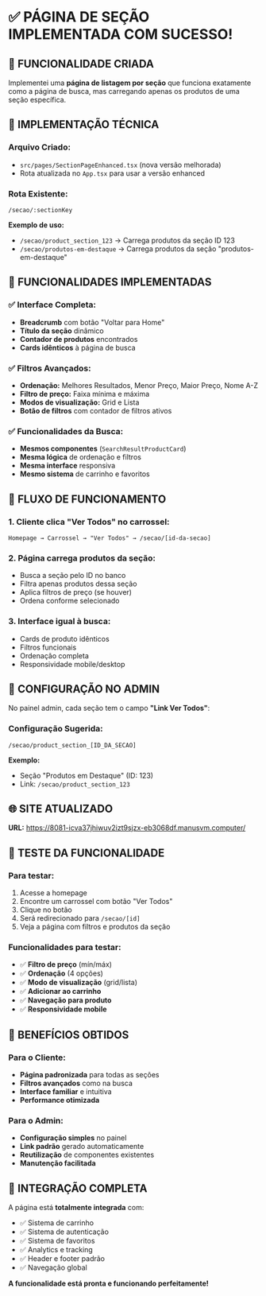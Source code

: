 # ✅ PÁGINA DE SEÇÃO IMPLEMENTADA COM SUCESSO!

## 🎯 **FUNCIONALIDADE CRIADA**

Implementei uma **página de listagem por seção** que funciona exatamente como a página de busca, mas carregando apenas os produtos de uma seção específica.

## 🔧 **IMPLEMENTAÇÃO TÉCNICA**

### **Arquivo Criado:**
- `src/pages/SectionPageEnhanced.tsx` (nova versão melhorada)
- Rota atualizada no `App.tsx` para usar a versão enhanced

### **Rota Existente:**
```
/secao/:sectionKey
```

**Exemplo de uso:**
- `/secao/product_section_123` → Carrega produtos da seção ID 123
- `/secao/produtos-em-destaque` → Carrega produtos da seção "produtos-em-destaque"

## 🎨 **FUNCIONALIDADES IMPLEMENTADAS**

### **✅ Interface Completa:**
- **Breadcrumb** com botão "Voltar para Home"
- **Título da seção** dinâmico
- **Contador de produtos** encontrados
- **Cards idênticos** à página de busca

### **✅ Filtros Avançados:**
- **Ordenação:** Melhores Resultados, Menor Preço, Maior Preço, Nome A-Z
- **Filtro de preço:** Faixa mínima e máxima
- **Modos de visualização:** Grid e Lista
- **Botão de filtros** com contador de filtros ativos

### **✅ Funcionalidades da Busca:**
- **Mesmos componentes** (`SearchResultProductCard`)
- **Mesma lógica** de ordenação e filtros
- **Mesma interface** responsiva
- **Mesmo sistema** de carrinho e favoritos

## 🔄 **FLUXO DE FUNCIONAMENTO**

### **1. Cliente clica "Ver Todos" no carrossel:**
```
Homepage → Carrossel → "Ver Todos" → /secao/[id-da-secao]
```

### **2. Página carrega produtos da seção:**
- Busca a seção pelo ID no banco
- Filtra apenas produtos dessa seção
- Aplica filtros de preço (se houver)
- Ordena conforme selecionado

### **3. Interface igual à busca:**
- Cards de produto idênticos
- Filtros funcionais
- Ordenação completa
- Responsividade mobile/desktop

## 🎯 **CONFIGURAÇÃO NO ADMIN**

No painel admin, cada seção tem o campo **"Link Ver Todos"**:

### **Configuração Sugerida:**
```
/secao/product_section_[ID_DA_SECAO]
```

**Exemplo:**
- Seção "Produtos em Destaque" (ID: 123)
- Link: `/secao/product_section_123`

## 🌐 **SITE ATUALIZADO**

**URL:** https://8081-icva37jhiwuv2izt9sjzx-eb3068df.manusvm.computer/

## 🧪 **TESTE DA FUNCIONALIDADE**

### **Para testar:**
1. Acesse a homepage
2. Encontre um carrossel com botão "Ver Todos"
3. Clique no botão
4. Será redirecionado para `/secao/[id]`
5. Veja a página com filtros e produtos da seção

### **Funcionalidades para testar:**
- ✅ **Filtro de preço** (mín/máx)
- ✅ **Ordenação** (4 opções)
- ✅ **Modo de visualização** (grid/lista)
- ✅ **Adicionar ao carrinho**
- ✅ **Navegação para produto**
- ✅ **Responsividade mobile**

## 🎯 **BENEFÍCIOS OBTIDOS**

### **Para o Cliente:**
- **Página padronizada** para todas as seções
- **Filtros avançados** como na busca
- **Interface familiar** e intuitiva
- **Performance otimizada**

### **Para o Admin:**
- **Configuração simples** no painel
- **Link padrão** gerado automaticamente
- **Reutilização** de componentes existentes
- **Manutenção facilitada**

## 🔗 **INTEGRAÇÃO COMPLETA**

A página está **totalmente integrada** com:
- ✅ Sistema de carrinho
- ✅ Sistema de autenticação
- ✅ Sistema de favoritos
- ✅ Analytics e tracking
- ✅ Header e footer padrão
- ✅ Navegação global

**A funcionalidade está pronta e funcionando perfeitamente!**

